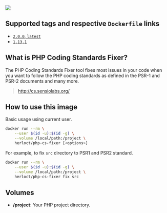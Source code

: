 [![](https://images.microbadger.com/badges/image/herloct/php-cs-fixer.svg)](http://microbadger.com/images/herloct/php-cs-fixer "Get your own image badge on microbadger.com")

## Supported tags and respective `Dockerfile` links

* [`2.0.0`, `latest`](https://github.com/herloct/docker-php-cs-fixer/blob/2.0.0/Dockerfile)
* [`1.13.1`](https://github.com/herloct/docker-php-cs-fixer/blob/1.13.1/Dockerfile)

## What is PHP Coding Standards Fixer?

The PHP Coding Standards Fixer tool fixes most issues in your code when you want to follow the PHP coding standards as defined in the PSR-1 and PSR-2 documents and many more.

> http://cs.sensiolabs.org/

## How to use this image

Basic usage using current user.

```sh
docker run --rm \
    --user $(id -u):$(id -g) \
    --volume /local/path:/project \
    herloct/php-cs-fixer [<options>]
```

For example, to fix `src` directory to PSR1 and PSR2 standard.

```sh
docker run --rm \
    --user $(id -u):$(id -g) \
    --volume /local/path:/project \
    herloct/php-cs-fixer fix src
```

## Volumes

* **/project**: Your PHP project directory.
